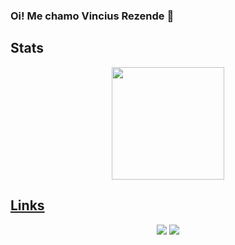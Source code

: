 ### Oi! Me chamo Vincius Rezende 👋

<!--
**VinRzR/VinRzR** is a ✨ _special_ ✨ repository because its `README.md` (this file) appears on your GitHub profile.

Here are some ideas to get you started:

- 🔭 I’m currently working on ...
- 🌱 I’m currently learning ...
- 👯 I’m looking to collaborate on ...
- 🤔 I’m looking for help with ...
- 💬 Ask me about ...
- 📫 How to reach me: ...
- 😄 Pronouns: ...
- ⚡ Fun fact: ...
-->
## Stats
<div align="center">
  <a href="https://github.com/vinrzr">
  <img height="180em" src="https://github-readme-stats.vercel.app/api?username=vinrzr&show_icons=true&theme=tokyonight&include_all_commits=true&count_private=true"/>
  <!-- img height="180em" src="https://github-readme-stats.vercel.app/api/top-langs/?username=vinrzr&layout=compact&langs_count=7&theme=tokyonight"/-->
</div>

## Links
<div align = "center">
  <a href="mailto:vinrzr@gmail.com"><img src="https://img.icons8.com/external-justicon-lineal-color-justicon/64/000000/external-gmail-social-media-justicon-lineal-color-justicon.png"/></a>
   <a href="https://www.linkedin.com/in/vinrzr"><img src="https://img.icons8.com/external-justicon-lineal-color-justicon/64/000000/external-linkedin-social-media-justicon-lineal-color-justicon.png"/></a>
</div>

